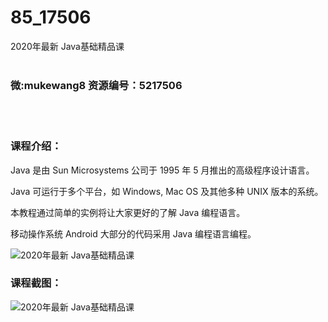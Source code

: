 # 85_17506
2020年最新 Java基础精品课
<br/></br>
<h3>微:mukewang8 资源编号：5217506</h3>
<br/></br>
<h3>课程介绍：</h3>
<p><a title="查看与 Java 相关的文章" target="_blank">Java</a> 是由 Sun Microsystems 公司于 1995 年 5 月推出的高级程序设计语言。</p>
<p><a title="查看与 Java 相关的文章" target="_blank">Java</a> 可运行于多个平台，如 Windows, Mac OS 及其他多种 UNIX 版本的系统。</p>
<p>本教程通过简单的实例将让大家更好的了解 Java 编程语言。</p>
<p>移动操作系统 Android 大部分的代码采用 Java 编程语言编程。</p>
<p><img src="https://www.ko996.com/wp-content/uploads/img/2021/01/1-32-300x186.png" alt="2020年最新 Java基础精品课"></p>
<div class="info-desc">
<h3>课程截图：</h3>
<p><img src="https://www.ko996.com/wp-content/uploads/img/2021/01/2-36.png" alt="2020年最新 Java基础精品课"></p>


			
</div>
